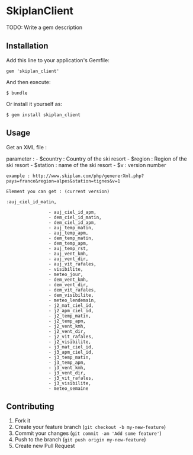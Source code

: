# SkiplanClient

TODO: Write a gem description

## Installation

Add this line to your application's Gemfile:

    gem 'skiplan_client'

And then execute:

    $ bundle

Or install it yourself as:

    $ gem install skiplan_client

## Usage

Get an XML file :

parameter :
    - $country : Country of the ski resort
    - $region : Region of the ski resort
    - $station : name of the ski resort
    - $v : version number

    example : http://www.skiplan.com/php/genererXml.php?pays=france&region=alpes&station=tignes&v=1

    Element you can get : (current version)

    :auj_ciel_id_matin,

                    - auj_ciel_id_apm,
                    - dem_ciel_id_matin,
                    - dem_ciel_id_apm,
                    - auj_temp_matin,
                    - auj_temp_apm,
                    - dem_temp_matin,
                    - dem_temp_apm,
                    - auj_temp_rst,
                    - auj_vent_kmh,
                    - auj_vent_dir,
                    - auj_vit_rafales,
                    - visibilite,
                    - meteo_jour,
                    - dem_vent_kmh,
                    - dem_vent_dir,
                    - dem_vit_rafales,
                    - dem_visibilite,
                    - meteo_lendemain,
                    - j2_mat_ciel_id,
                    - j2_apm_ciel_id,
                    - j2_temp_matin,
                    - j2_temp_apm,
                    - j2_vent_kmh,
                    - j2_vent_dir,
                    - j2_vit_rafales,
                    - j2_visibilite,
                    - j3_mat_ciel_id,
                    - j3_apm_ciel_id,
                    - j3_temp_matin,
                    - j3_temp_apm,
                    - j3_vent_kmh,
                    - j3_vent_dir,
                    - j3_vit_rafales,
                    - j3_visibilite,
                    - meteo_semaine

## Contributing

1. Fork it
2. Create your feature branch (`git checkout -b my-new-feature`)
3. Commit your changes (`git commit -am 'Add some feature'`)
4. Push to the branch (`git push origin my-new-feature`)
5. Create new Pull Request
